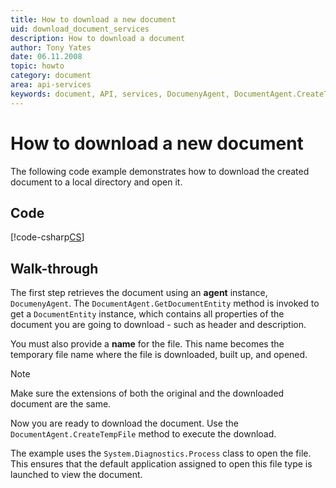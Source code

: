 ```yaml
---
title: How to download a new document
uid: download_document_services
description: How to download a document
author: Tony Yates
date: 06.11.2008
topic: howto
category: document
area: api-services
keywords: document, API, services, DocumenyAgent, DocumentAgent.CreateTempFile, DocumentEntity
---
```


# How to download a new document

The following code example demonstrates how to download the created document to a local directory and open it.

## Code

[!code-csharp[CS](includes/download-document.cs)]

## Walk-through

The first step retrieves the document using an **agent** instance, `DocumenyAgent`. The `DocumentAgent.GetDocumentEntity` method is invoked to get a `DocumentEntity` instance, which contains all properties of the document you are going to download - such as header and description.

You must also provide a **name** for the file. This name becomes the temporary file name where the file is downloaded, built up, and opened.

> [!NOTE]
> Make sure the extensions of both the original and the downloaded document are the same.

Now you are ready to download the document. Use the `DocumentAgent.CreateTempFile` method to execute the download.

The example uses the `System.Diagnostics.Process` class to open the file. This ensures that the default application assigned to open this file type is launched to view the document.
